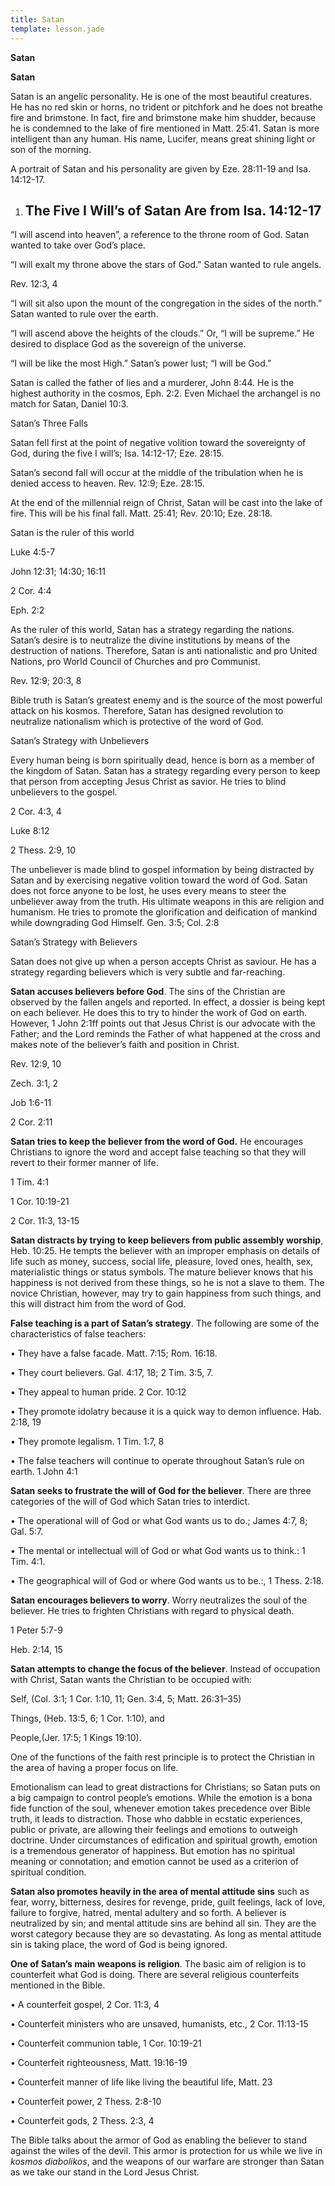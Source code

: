 ```yaml
---
title: Satan
template: lesson.jade
---
```



**Satan**

**Satan**

Satan is an angelic personality. He is one of the most beautiful
creatures. He has no red skin or horns, no trident or pitchfork and he
does not breathe fire and brimstone. In fact, fire and brimstone make
him shudder, because he is condemned to the lake of fire mentioned in
Matt. 25:41. Satan is more intelligent than any human. His name,
Lucifer, means great shining light or son of the morning.

A portrait of Satan and his personality are given by Eze. 28:11-19 and
Isa. 14:12-17.

1.  The Five I Will’s of Satan Are from Isa. 14:12-17
    -------------------------------------------------

“I will ascend into heaven”, a reference to the throne room of God.
Satan wanted to take over God’s place.

“I will exalt my throne above the stars of God.” Satan wanted to rule
angels.

Rev. 12:3, 4

“I will sit also upon the mount of the congregation in the sides of the
north.” Satan wanted to rule over the earth.

“I will ascend above the heights of the clouds.” Or, “I will be
supreme.” He desired to displace God as the sovereign of the universe.

“I will be like the most High.” Satan’s power lust; “I will be God.”

Satan is called the father of lies and a murderer, John 8:44. He is the
highest authority in the cosmos, Eph. 2:2. Even Michael the archangel is
no match for Satan, Daniel 10:3.

Satan’s Three Falls

Satan fell first at the point of negative volition toward the
sovereignty of God, during the five I will’s; Isa. 14:12-17; Eze. 28:15.

Satan’s second fall will occur at the middle of the tribulation when he
is denied access to heaven. Rev. 12:9; Eze. 28:15.

At the end of the millennial reign of Christ, Satan will be cast into
the lake of fire. This will be his final fall. Matt. 25:41; Rev. 20:10;
Eze. 28:18.

Satan is the ruler of this world

Luke 4:5-7

John 12:31; 14:30; 16:11

2 Cor. 4:4

Eph. 2:2

As the ruler of this world, Satan has a strategy regarding the nations.
Satan’s desire is to neutralize the divine institutions by means of the
destruction of nations. Therefore, Satan is anti nationalistic and pro
United Nations, pro World Council of Churches and pro Communist.

Rev. 12:9; 20:3, 8

Bible truth is Satan’s greatest enemy and is the source of the most
powerful attack on his kosmos. Therefore, Satan has designed revolution
to neutralize nationalism which is protective of the word of God.

Satan’s Strategy with Unbelievers

Every human being is born spiritually dead, hence is born as a member of
the kingdom of Satan. Satan has a strategy regarding every person to
keep that person from accepting Jesus Christ as savior. He tries to
blind unbelievers to the gospel.

2 Cor. 4:3, 4

Luke 8:12

2 Thess. 2:9, 10

The unbeliever is made blind to gospel information by being distracted
by Satan and by exercising negative volition toward the word of God.
Satan does not force anyone to be lost, he uses every means to steer the
unbeliever away from the truth. His ultimate weapons in this are
religion and humanism. He tries to promote the glorification and
deification of mankind while downgrading God Himself. Gen. 3:5; Col. 2:8

Satan’s Strategy with Believers

Satan does not give up when a person accepts Christ as saviour. He has a
strategy regarding believers which is very subtle and far-reaching.

**Satan accuses believers before God**. The sins of the Christian are
observed by the fallen angels and reported. In effect, a dossier is
being kept on each believer. He does this to try to hinder the work of
God on earth. However, 1 John 2:1ff points out that Jesus Christ is our
advocate with the Father; and the Lord reminds the Father of what
happened at the cross and makes note of the believer’s faith and
position in Christ.

Rev. 12:9, 10

Zech. 3:1, 2

Job 1:6-11

2 Cor. 2:11

**Satan tries to keep the believer from the word of God.** He encourages
Christians to ignore the word and accept false teaching so that they
will revert to their former manner of life.

1 Tim. 4:1

1 Cor. 10:19-21

2 Cor. 11:3, 13-15

**Satan distracts by trying to keep believers from public assembly
worship**, Heb. 10:25. He tempts the believer with an improper emphasis
on details of life such as money, success, social life, pleasure, loved
ones, health, sex, materialistic things or status symbols. The mature
believer knows that his happiness is not derived from these things, so
he is not a slave to them. The novice Christian, however, may try to
gain happiness from such things, and this will distract him from the
word of God.

**False teaching is a part of Satan’s strategy**. The following are some
of the characteristics of false teachers:

• They have a false facade. Matt. 7:15; Rom. 16:18.

• They court believers. Gal. 4:17, 18; 2 Tim. 3:5, 7.

• They appeal to human pride. 2 Cor. 10:12

• They promote idolatry because it is a quick way to demon influence.
Hab. 2:18, 19

• They promote legalism. 1 Tim. 1:7, 8

• The false teachers will continue to operate throughout Satan’s rule on
earth. 1 John 4:1

**Satan seeks to frustrate the will of God for the believer**. There are
three categories of the will of God which Satan tries to interdict.

• The operational will of God or what God wants us to do.; James 4:7, 8;
Gal. 5:7.

• The mental or intellectual will of God or what God wants us to think.:
1 Tim. 4:1.

• The geographical will of God or where God wants us to be.:, 1 Thess.
2:18.

**Satan encourages believers to worry**. Worry neutralizes the soul of
the believer. He tries to frighten Christians with regard to physical
death.

1 Peter 5:7-9

Heb. 2:14, 15

**Satan attempts to change the focus of the believer**. Instead of
occupation with Christ, Satan wants the Christian to be occupied with:

Self, (Col. 3:1; 1 Cor. 1:10, 11; Gen. 3:4, 5; Matt. 26:31–35)

Things, (Heb. 13:5, 6; 1 Cor. 1:10), and

People,(Jer. 17:5; 1 Kings 19:10).

One of the functions of the faith rest principle is to protect the
Christian in the area of having a proper focus on life.

Emotionalism can lead to great distractions for Christians; so Satan
puts on a big campaign to control people’s emotions. While the emotion
is a bona fide function of the soul, whenever emotion takes precedence
over Bible truth, it leads to distraction. Those who dabble in ecstatic
experiences, public or private, are allowing their feelings and emotions
to outweigh doctrine. Under circumstances of edification and spiritual
growth, emotion is a tremendous generator of happiness. But emotion has
no spiritual meaning or connotation; and emotion cannot be used as a
criterion of spiritual condition.

**Satan also promotes heavily in the area of mental attitude sins** such
as fear, worry, bitterness, desires for revenge, pride, guilt feelings,
lack of love, failure to forgive, hatred, mental adultery and so forth.
A believer is neutralized by sin; and mental attitude sins are behind
all sin. They are the worst category because they are so devastating. As
long as mental attitude sin is taking place, the word of God is being
ignored.

**One of Satan’s main weapons is religion**. The basic aim of religion
is to counterfeit what God is doing. There are several religious
counterfeits mentioned in the Bible.

• A counterfeit gospel, 2 Cor. 11:3, 4

• Counterfeit ministers who are unsaved, humanists, etc.,
2 Cor. 11:13-15

• Counterfeit communion table, 1 Cor. 10:19-21

• Counterfeit righteousness, Matt. 19:16-19

• Counterfeit manner of life like living the beautiful life, Matt. 23

• Counterfeit power, 2 Thess. 2:8-10

• Counterfeit gods, 2 Thess. 2:3, 4

The Bible talks about the armor of God as enabling the believer to stand
against the wiles of the devil. This armor is protection for us while we
live in *kosmos diabolikos*, and the weapons of our warfare are stronger
than Satan as we take our stand in the Lord Jesus Christ.

